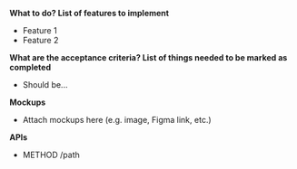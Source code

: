 **What to do? List of features to implement**
- Feature 1
- Feature 2

**What are the acceptance criteria? List of things needed to be marked as completed**
- Should be...

**Mockups**
- Attach mockups here (e.g. image, Figma link, etc.)

**APIs**
- METHOD /path
